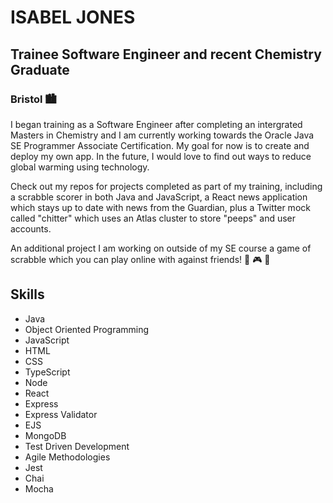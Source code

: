 # ISABEL JONES
## Trainee Software Engineer and recent Chemistry Graduate
### Bristol 🏙️


I began training as a Software Engineer after completing an intergrated Masters in Chemistry and I am currently working towards the Oracle Java SE Programmer Associate Certification. My goal for now is to create and deploy my own app. In the future, I would love to find out ways to reduce global warming using technology. 
</br> 

Check out my repos for projects completed as part of my training, including a scrabble scorer in both Java and JavaScript, a React news application which stays up to date with news from the Guardian, plus a Twitter mock called "chitter" which uses an Atlas cluster to store "peeps" and user accounts.
</br>

An additional project I am working on outside of my SE course a game of scrabble which you can play online with against friends! :game_die: :video_game: :dart:


## Skills
- Java
- Object Oriented Programming
- JavaScript
- HTML
- CSS
- TypeScript
- Node
- React
- Express
- Express Validator
- EJS
- MongoDB
- Test Driven Development
- Agile Methodologies
- Jest
- Chai
- Mocha




<!--
**isabeljones299/isabeljones299** is a ✨ _special_ ✨ repository because its `README.md` (this file) appears on your GitHub profile.

Here are some ideas to get you started:

- 🔭 I’m currently working on ...
- 🌱 I’m currently learning ...
- 👯 I’m looking to collaborate on ...
- 🤔 I’m looking for help with ...
- 💬 Ask me about ...
- 📫 How to reach me: ...
- 😄 Pronouns: ...
- ⚡ Fun fact: ...
-->
